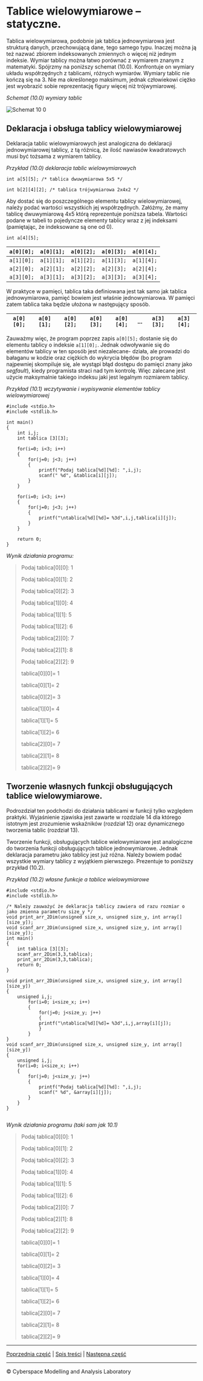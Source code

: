 # Tablice wielowymiarowe – statyczne.
Tablica wielowymiarowa, podobnie jak tablica jednowymiarowa jest strukturą danych, przechowującą dane, tego samego typu. Inaczej można ją też nazwać zbiorem indeksowanych zmiennych o więcej niż jednym indeksie. Wymiar tablicy można łatwo porównać z wymiarem znanym z matematyki. Spójrzmy na poniższy schemat (10.0). Konfrontuje on wymiary układu współrzędnych z tablicami, różnych wymiarów. Wymiary tablic nie kończą się na 3. Nie ma określonego maksimum, jednak człowiekowi ciężko jest wyobrazić sobie reprezentację figury więcej niż trójwymiarowej.

*Schemat (10.0) wymiary tablic*

![Schemat 10 0](https://user-images.githubusercontent.com/71324202/144988115-c869f552-c3a1-41e3-8d8d-19ccd5fa6226.png)

## **Deklaracja i obsługa tablicy wielowymiarowej**
Deklaracja tablic wielowymiarowych jest analogiczna do deklaracji jednowymiarowej tablicy, z tą różnicą, że ilość nawiasów kwadratowych musi być tożsama z wymiarem tablicy.

*Przykład (10.0) deklaracja tablic wielowymiarowych*

`int a[5][5]; /* tablica dwuwymiarowa 5x5 */`

`int b[2][4][2]; /* tablica trójwymiarowa 2x4x2 */`


Aby dostać się do poszczególnego elementu tablicy wielowymiarowej, należy podać wartości wszystkich jej współrzędnych. Załóżmy, że mamy tablicę dwuwymiarową 4x5 którą reprezentuje poniższa tabela. Wartości podane w tabeli to pojedyncze elementy tablicy wraz z jej indeksami (pamiętając, że indeksowane są one od 0).

`int a[4][5]; `

|`a[0][0];`|`a[0][1];`|`a[0][2];`|`a[0][3];`|`a[0][4];`|
| :-: | :-: | :-: | :-: | :-: |
|`a[1][0];`|`a[1][1];`|`a[1][2];`|`a[1][3];`|`a[1][4];`|
|`a[2][0];`|`a[2][1];`|`a[2][2];`|`a[2][3];`|`a[2][4];`|
|`a[3][0];`|`a[3][1];`|`a[3][2];`|`a[3][3];`|`a[3][4];`|

W praktyce w pamięci, tablica taka definiowana jest tak samo jak tablica jednowymiarowa, pamięć bowiem jest właśnie jednowymiarowa. W pamięci zatem tablica taka będzie ułożona w następujący sposób.

|`a[0][0];`|`a[0][1];`|`a[0][2];`|`a[0][3];`|`a[0][4];`|...|`a[3][3];`|`a[3][4];`|
| :-: | :-: | :-: | :-: | :-: | :-: | :-: | :-: | 


Zauważmy więc, że program poprzez zapis `a[0][5];` dostanie się do elementu tablicy o indeksie `a[1][0];`. Jednak odwoływanie się do elementów tablicy w ten sposób jest niezalecane- działa, ale prowadzi do bałaganu w kodzie oraz ciężkich do wykrycia błędów (bo program najpewniej skompiluje się, ale wystąpi błąd dostępu do pamięci znany jako *segfault*), kiedy programista straci nad tym kontrolę. Więc zalecane jest użycie maksymalnie takiego indeksu jaki jest legalnym rozmiarem tablicy.

*Przykład (10.1) wczytywanie i wypisywanie elementów tablicy wielowymiarowej*

```
#include <stdio.h>
#include <stdlib.h>

int main()
{
	int i,j;
	int tablica [3][3];
	
	for(i=0; i<3; i++)
	{
		for(j=0; j<3; j++)
		{
			printf("Podaj tablica[%d][%d]: ",i,j);
			scanf(" %d", &tablica[i][j]);
		}
	}
	
	for(i=0; i<3; i++)
	{
		for(j=0; j<3; j++)
		{
			printf("\ntablica[%d][%d]= %3d",i,j,tablica[i][j]);
		}
	}
	
	return 0;
}

```


*Wynik działania programu:*

>Podaj tablica[0][0]: 1
>
>Podaj tablica[0][1]: 2
>
>Podaj tablica[0][2]: 3
>
>Podaj tablica[1][0]: 4
>
>Podaj tablica[1][1]: 5
>
>Podaj tablica[1][2]: 6
>
>Podaj tablica[2][0]: 7
>
>Podaj tablica[2][1]: 8
>
>Podaj tablica[2][2]: 9
>
>tablica[0][0]=   1
>
>tablica[0][1]=   2
>
>tablica[0][2]=   3
>
>tablica[1][0]=   4
>
>tablica[1][1]=   5
>
>tablica[1][2]=   6
>
>tablica[2][0]=   7
>
>tablica[2][1]=   8
>
>tablica[2][2]=   9

## **Tworzenie własnych funkcji obsługujących tablice wielowymiarowe.**
Podrozdział ten podchodzi do działania tablicami w funkcji tylko względem praktyki. Wyjaśnienie zjawiska jest zawarte w rozdziale 14 dla którego istotnym jest zrozumienie wskaźników (rozdział 12) oraz dynamicznego tworzenia tablic (rozdział 13).  

Tworzenie funkcji, obsługujących tablice wielowymiarowe jest analogiczne do tworzenia funkcji obsługujących tablice jednowymiarowe. Jednak deklaracja parametru jako tablicy jest już różna. Należy bowiem podać wszystkie wymiary tablicy z wyjątkiem pierwszego. Prezentuje to poniższy przykład (10.2).

*Przykład (10.2) własne funkcje a tablice wielowymiarowe*

```
#include <stdio.h>
#include <stdlib.h>

/* Należy zauważyć że deklaracja tablicy zawiera od razu rozmiar o jako zmienna parametru size_y */
void print_arr_2Dim(unsigned size_x, unsigned size_y, int array[][size_y]);
void scanf_arr_2Dim(unsigned size_x, unsigned size_y, int array[][size_y]);
int main()
{
	int tablica [3][3];
	scanf_arr_2Dim(3,3,tablica);
	print_arr_2Dim(3,3,tablica);	
	return 0;
}

void print_arr_2Dim(unsigned size_x, unsigned size_y, int array[][size_y])
{
	unsigned i,j;
		for(i=0; i<size_x; i++)
		{
			for(j=0; j<size_y; j++)
			{
			printf("\ntablica[%d][%d]= %3d",i,j,array[i][j]);
			}
		}	
}
void scanf_arr_2Dim(unsigned size_x, unsigned size_y, int array[][size_y])
{
	unsigned i,j;
	for(i=0; i<size_x; i++)
	{
		for(j=0; j<size_y; j++)
		{
			printf("Podaj tablica[%d][%d]: ",i,j);
			scanf(" %d", &array[i][j]);
		}
	}
}


```

*Wynik działania programu (taki sam jak 10.1)*

>Podaj tablica[0][0]: 1
>
>Podaj tablica[0][1]: 2
>
>Podaj tablica[0][2]: 3
>
>Podaj tablica[1][0]: 4
>
>Podaj tablica[1][1]: 5
>
>Podaj tablica[1][2]: 6
>
>Podaj tablica[2][0]: 7
>
>Podaj tablica[2][1]: 8
>
>Podaj tablica[2][2]: 9
>
>tablica[0][0]=   1
>
>tablica[0][1]=   2
>
>tablica[0][2]=   3
>
>tablica[1][0]=   4
>
>tablica[1][1]=   5
>
>tablica[1][2]=   6
>
>tablica[2][0]=   7
>
>tablica[2][1]=   8
>
>tablica[2][2]=   9



***
[Poprzednia część](https://github.com/CyberMALab/Tablice-znakow.git) | [Spis treści](https://github.com/CyberMALab/Wprowadzenie-do-programowania-w-j-zyku-ANSI-C.git) | [Następna część](https://github.com/CyberMALab/Comming-Soon.git)
***
&copy; Cyberspace Modelling and Analysis Laboratory
